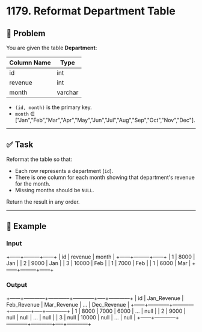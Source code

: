 # 1179. Reformat Department Table

## 📘 Problem

You are given the table **Department**:

| Column Name | Type    |
|-------------|---------|
| id          | int     |
| revenue     | int     |
| month       | varchar |

- `(id, month)` is the primary key.
- `month` ∈ ["Jan","Feb","Mar","Apr","May","Jun","Jul","Aug","Sep","Oct","Nov","Dec"].

---

## ✅ Task

Reformat the table so that:
- Each row represents a department (`id`).
- There is one column for each month showing that department's revenue for the month.
- Missing months should be `NULL`.

Return the result in any order.

---

## 🔎 Example

### Input
+——+———+—––+
| id   | revenue | month |
+——+———+—––+
| 1    | 8000    | Jan   |
| 2    | 9000    | Jan   |
| 3    | 10000   | Feb   |
| 1    | 7000    | Feb   |
| 1    | 6000    | Mar   |
+——+———+—––+

### Output

+——+———––+———––+———––+—–+———––+
| id   | Jan_Revenue | Feb_Revenue | Mar_Revenue | … | Dec_Revenue |
+——+———––+———––+———––+—–+———––+
| 1    | 8000        | 7000        | 6000        | … | null        |
| 2    | 9000        | null        | null        | … | null        |
| 3    | null        | 10000       | null        | … | null        |
+——+———––+———––+———––+—–+———––+